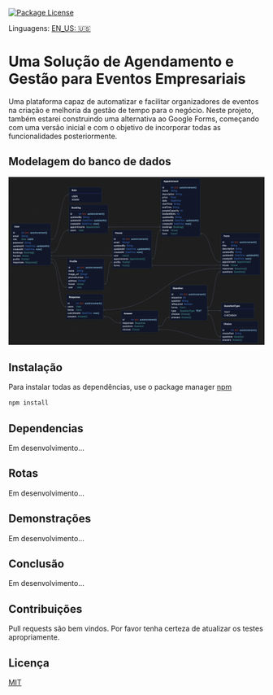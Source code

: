 <a href="https://www.npmjs.com/~nestjscore" target="_blank"><img src="https://img.shields.io/npm/l/@nestjs/core.svg" alt="Package License" /></a>

Linguagens: <a href="/README.md" target="_blank">EN_US: 🇺🇸</a>

# Uma Solução de Agendamento e Gestão para Eventos Empresariais

Uma plataforma capaz de automatizar e facilitar organizadores de eventos na criação e melhoria da gestão de tempo para o negócio. Neste projeto, também estarei construindo uma alternativa ao Google Forms, começando com uma versão inicial e com o objetivo de incorporar todas as funcionalidades posteriormente.

## Modelagem do banco de dados

<a target="_blank"><img src="/assets/database_relations_v2.png" alt="Database modeling" /></a>

## Instalação

Para instalar todas as dependências, use o package manager [npm](https://www.npmjs.com/)

```bash
npm install
```

## Dependencias

Em desenvolvimento...

## Rotas

Em desenvolvimento...

## Demonstrações

Em desenvolvimento...

## Conclusão

Em desenvolvimento...

## Contribuições

Pull requests são bem vindos. Por favor tenha certeza de atualizar os testes apropriamente.

## Licença

[MIT](https://choosealicense.com/licenses/mit/)
